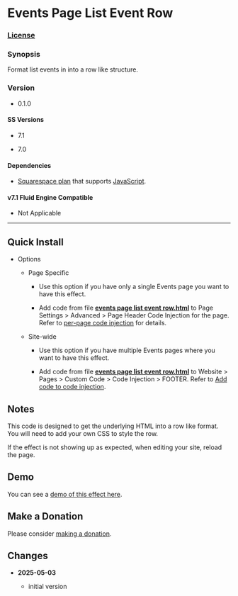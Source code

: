 # Events Page List Event Row

### [License][1]

### Synopsis

Format list events in into a row like structure.

### Version

 * 0.1.0

#### SS Versions

  * 7.1
  
  * 7.0

#### Dependencies

  * [Squarespace plan][2] that supports [JavaScript][3].

#### v7.1 Fluid Engine Compatible

  * Not Applicable

---

## Quick Install

* Options

  * Page Specific
  
    * Use this option if you have only a single Events page you want to have
      this effect.
      
    * Add code from file **[events page list event row.html][4]** to
      Page Settings > Advanced > Page Header Code Injection for the page. Refer
      to [per-page code injection][5] for details.
      
  * Site-wide
  
    * Use this option if you have multiple Events pages where you want to have
      this effect.
      
    * Add code from file **[events page list event row.html][4]** to Website >
      Pages > Custom Code > Code Injection > FOOTER. Refer to [Add code to
      code injection][6].

## Notes

This code is designed to get the underlying HTML into a row like format. You
will need to add your own CSS to style the row.

If the effect is not showing up as expected, when editing your site, reload the
page.

## Demo

You can see a [demo of this effect here][7].

## Make a Donation

Please consider [making a donation][8].

## Changes

<!-- * **2024-04-28**

  * update to work with Form Block Wrapper Observe Changes v0.3.0
  * bumped version to 0.3.0
  -->
* **2025-05-03**

  * initial version

[1]: https://github.com/tomsWebConsulting/twcsl/blob/main/LICENSE.txt#L1
[2]: https://www.squarespace.com/pricing
[3]: https://en.wikipedia.org/wiki/JavaScript
[4]: events%20page%20list%20event%20row.html#L1
[5]: https://support.squarespace.com/hc/en-us/articles/205815908-Using-code-injection#toc-per-page-code-injection
[6]: https://support.squarespace.com/hc/en-us/articles/205815908-Using-code-injection#toc-add-code-to-code-injection
[7]: https://toms-web-consulting-demos.squarespace.com/events-page-list-event-row?password=twcdemos
[8]: https://github.com/tomsWebConsulting/twcsl#make-a-donation

